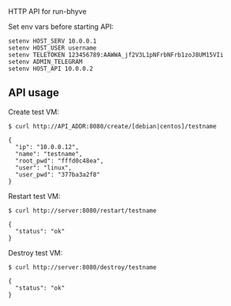 HTTP API for run-bhyve

Set env vars before starting API:

```
setenv HOST_SERV 10.0.0.1
setenv HOST_USER username
setenv TELETOKEN 123456789:AAWWA_jf2V3L1pNFrbNFrb1zoJ8UM15VIi
setenv ADMIN_TELEGRAM
setenv HOST_API 10.0.0.2
```

## API usage

Create test VM:

```
$ curl http://API_ADDR:8080/create/[debian|centos]/testname

{
  "ip": "10.0.0.12", 
  "name": "testname", 
  "root_pwd": "fffd0c48ea", 
  "user": "linux", 
  "user_pwd": "377ba3a2f8"
}
```

Restart test VM:

```
$ curl http://server:8080/restart/testname

{
  "status": "ok"
}

```

Destroy test VM:

```
$ curl http://server:8080/destroy/testname

{
  "status": "ok"
}

```


